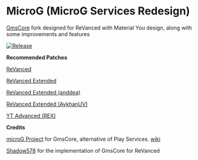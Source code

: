 # MicroG (MicroG Services Redesign)

[GmsCore](https://github.com/microg/GmsCore) fork designed for ReVanced with Material You design, along with some improvements and features

[![Release](https://img.shields.io/github/v/release/AykhanUV/MicroG?display_name=tag&style=for-the-badge&logo=github&labelColor=21262d&color=1f6feb)](https://github.com/AykhanUV/MicroG/releases/latest)

**Recommended Patches**

[ReVanced](https://github.com/ReVanced/revanced-patches)

[ReVanced Extended](https://github.com/inotia00/revanced-patches)

[ReVanced Extended (anddea)](https://github.com/anddea/revanced-patches)

[ReVanced Extended (AykhanUV)](https://github.com/AykhanUV/revanced-patches)

[YT Advanced (REX)](https://github.com/YT-Advanced/ReX-patches)

**Credits**

[microG Project](https://github.com/microg) for GmsCore, alternative of Play Services. [wiki](https://github.com/microg/GmsCore/wiki)

[Shadow578](https://github.com/shadow578) for the implementation of GmsCore for ReVanced
